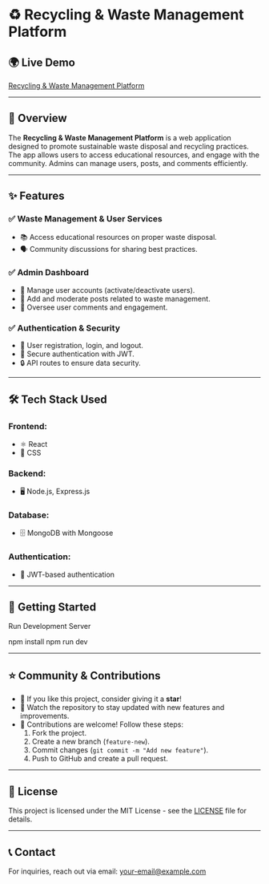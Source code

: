 # ♻️ Recycling & Waste Management Platform

## 🌍 Live Demo
[Recycling & Waste Management Platform](https://recycling-seven.vercel.app)

---

## 📜 Overview
The **Recycling & Waste Management Platform** is a web application designed to promote sustainable waste disposal and recycling practices. The app allows users to access educational resources, and engage with the community. Admins can manage users, posts, and comments efficiently.

---

## ✨ Features

### ✅ Waste Management & User Services
- 📚 Access educational resources on proper waste disposal.
- 🗣️ Community discussions for sharing best practices.

### ✅ Admin Dashboard
- 👥 Manage user accounts (activate/deactivate users).
- 📝 Add and moderate posts related to waste management.
- 💬 Oversee user comments and engagement.

### ✅ Authentication & Security
- 🔐 User registration, login, and logout.
- 🔑 Secure authentication with JWT.
- 🔒 API routes to ensure data security.

---

## 🛠 Tech Stack Used

### Frontend:
- ⚛️ React
- 🎨 CSS

### Backend:
- 🖥️ Node.js, Express.js

### Database:
- 🗄️ MongoDB with Mongoose

### Authentication:
- 🔐 JWT-based authentication

---

## 🚀 Getting Started

Run Development Server

npm install
npm run dev


---

## ⭐ Community & Contributions
- 🌟 If you like this project, consider giving it a **star**!
- 👀 Watch the repository to stay updated with new features and improvements.
- 🤝 Contributions are welcome! Follow these steps:
  1. Fork the project.
  2. Create a new branch (`feature-new`).
  3. Commit changes (`git commit -m "Add new feature"`).
  4. Push to GitHub and create a pull request.

---

## 📝 License
This project is licensed under the MIT License - see the [LICENSE](LICENSE) file for details.

---

## 📞 Contact
For inquiries, reach out via email: [your-email@example.com](mailto:victoriadufatanye2@gmail.com.com)
